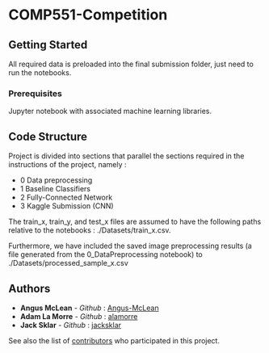 # COMP551-Competition

## Getting Started

All required data is preloaded into the final submission folder, just need to run the notebooks.

### Prerequisites

Jupyter notebook with associated machine learning libraries.

## Code Structure

Project is divided into sections that parallel the sections required in the instructions of the project, namely :
* 0 Data preprocessing
* 1 Baseline Classifiers
* 2 Fully-Connected Network
* 3 Kaggle Submission (CNN)

The train_x, train_y, and test_x files are assumed to have the following paths relative to the notebooks : ./Datasets/train_x.csv.

Furthermore, we have included the saved image preprocessing results (a file generated from the 0_DataPreprocessing notebook) to ./Datasets/processed_sample_x.csv

## Authors

* **Angus McLean** - *Github* : [Angus-McLean](https://github.com/Angus-McLean)
* **Adam La Morre** - *Github* : [alamorre](https://github.com/alamorre)
* **Jack Sklar** - *Github* : [jacksklar](https://github.com/jacksklar)

See also the list of [contributors](https://github.com/Angus-McLean/COMP551-Competition/graphs/contributors) who participated in this project.

